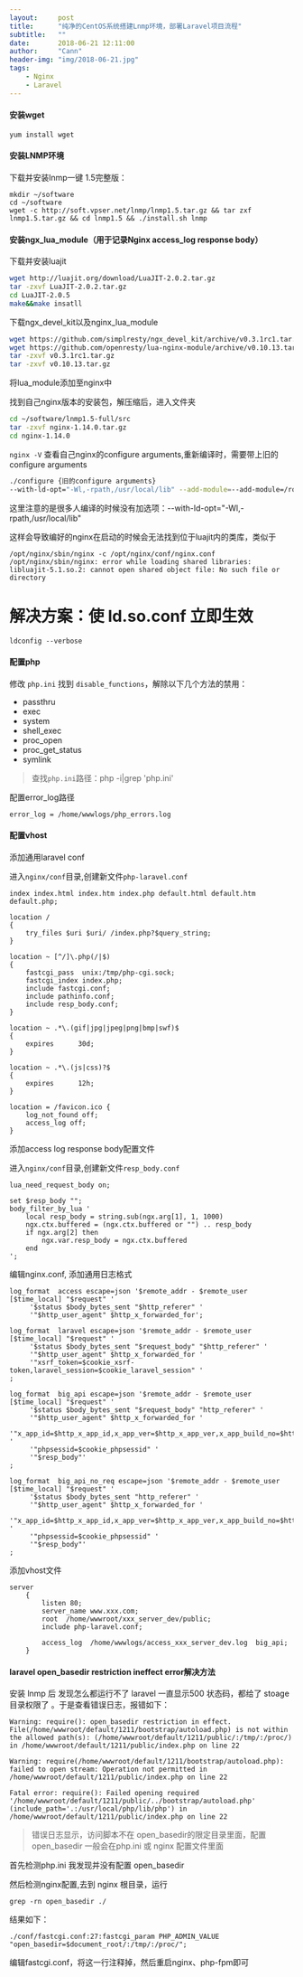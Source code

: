 ```yaml
---
layout:     post
title:      "纯净的CentOS系统搭建Lnmp环境，部署Laravel项目流程"
subtitle:   ""
date:       2018-06-21 12:11:00
author:     "Cann"
header-img: "img/2018-06-21.jpg"
tags:
    - Nginx
    - Laravel
---
```


#### 安装wget

```
yum install wget
```

#### 安装LNMP环境

下载并安装lnmp一键
1.5完整版：

```
mkdir ~/software
cd ~/software
wget -c http://soft.vpser.net/lnmp/lnmp1.5.tar.gz && tar zxf lnmp1.5.tar.gz && cd lnmp1.5 && ./install.sh lnmp
```

#### 安装ngx_lua_module（用于记录Nginx access_log response body）

下载并安装luajit

```bash
wget http://luajit.org/download/LuaJIT-2.0.2.tar.gz
tar -zxvf LuaJIT-2.0.2.tar.gz
cd LuaJIT-2.0.5
make&&make insatll
```

下载ngx_devel_kit以及nginx_lua_module

```bash
wget https://github.com/simplresty/ngx_devel_kit/archive/v0.3.1rc1.tar.gz
wget https://github.com/openresty/lua-nginx-module/archive/v0.10.13.tar.gz
tar -zxvf v0.3.1rc1.tar.gz
tar -zxvf v0.10.13.tar.gz
```

将lua_module添加至nginx中

找到自己nginx版本的安装包，解压缩后，进入文件夹

```bash
cd ~/software/lnmp1.5-full/src
tar -zxvf nginx-1.14.0.tar.gz
cd nginx-1.14.0
```

`nginx -V` 查看自己nginx的configure arguments,重新编译时，需要带上旧的configure arguments

```bash
./configure {旧的configure arguments}
--with-ld-opt="-Wl,-rpath,/usr/local/lib" --add-module=--add-module=/root/software/ngx_devel_kit-0.3.1rc1 --add-module=/root/software/lua-nginx-module-0.10.13
```

这里注意的是很多人编译的时候没有加选项：--with-ld-opt="-Wl,-rpath,/usr/local/lib"

这样会导致编好的nginx在启动的时候会无法找到位于luajit内的类库，类似于

```
/opt/nginx/sbin/nginx -c /opt/nginx/conf/nginx.conf
/opt/nginx/sbin/nginx: error while loading shared libraries: libluajit-5.1.so.2: cannot open shared object file: No such file or directory
```

# 解决方案：使 ld.so.conf 立即生效

```
ldconfig --verbose
```

#### 配置php

修改 `php.ini` 找到 `disable_functions`，解除以下几个方法的禁用：

- passthru
- exec
- system
- shell_exec
- proc_open
- proc_get_status
- symlink

>查找`php.ini`路径：php -i|grep 'php.ini'

配置error_log路径

```
error_log = /home/wwwlogs/php_errors.log
```

#### 配置vhost

添加通用laravel conf

进入`nginx/conf`目录,创建新文件`php-laravel.conf`
```
index index.html index.htm index.php default.html default.htm default.php;

location /
{
    try_files $uri $uri/ /index.php?$query_string;
}

location ~ [^/]\.php(/|$)
{
    fastcgi_pass  unix:/tmp/php-cgi.sock;
    fastcgi_index index.php;
    include fastcgi.conf;
    include pathinfo.conf;
    include resp_body.conf;
}

location ~ .*\.(gif|jpg|jpeg|png|bmp|swf)$
{
    expires      30d;
}

location ~ .*\.(js|css)?$
{
    expires      12h;
}

location = /favicon.ico {
    log_not_found off;
    access_log off;
}

```

添加access log response body配置文件

进入`nginx/conf`目录,创建新文件`resp_body.conf`
```
lua_need_request_body on;

set $resp_body "";
body_filter_by_lua '
    local resp_body = string.sub(ngx.arg[1], 1, 1000)
    ngx.ctx.buffered = (ngx.ctx.buffered or "") .. resp_body
    if ngx.arg[2] then
        ngx.var.resp_body = ngx.ctx.buffered
    end
';
```

编辑nginx.conf, 添加通用日志格式

```
log_format  access escape=json '$remote_addr - $remote_user [$time_local] "$request" '
     '$status $body_bytes_sent "$http_referer" '
     '"$http_user_agent" $http_x_forwarded_for';

log_format  laravel escape=json '$remote_addr - $remote_user [$time_local] "$request" '
     '$status $body_bytes_sent "$request_body" "$http_referer" '
     '"$http_user_agent" $http_x_forwarded_for '
     '"xsrf_token=$cookie_xsrf-token,laravel_session=$cookie_laravel_session" '
;

log_format  big_api escape=json '$remote_addr - $remote_user [$time_local] "$request" '
     '$status $body_bytes_sent "$request_body" "http_referer" '
     '"$http_user_agent" $http_x_forwarded_for '
     '"x_app_id=$http_x_app_id,x_app_ver=$http_x_app_ver,x_app_build_no=$http_x_app_build_no,x_app_token=$http_x_app_token" '
     '"phpsessid=$cookie_phpsessid" '
     '"$resp_body"'
;

log_format  big_api_no_req escape=json '$remote_addr - $remote_user [$time_local] "$request" '
     '$status $body_bytes_sent "http_referer" '
     '"$http_user_agent" $http_x_forwarded_for '
     '"x_app_id=$http_x_app_id,x_app_ver=$http_x_app_ver,x_app_build_no=$http_x_app_build_no,x_app_token=$http_x_app_token" '
     '"phpsessid=$cookie_phpsessid" '
     '"$resp_body"'
;
```

添加vhost文件

```
server
    {
        listen 80;
        server_name www.xxx.com;
        root  /home/wwwroot/xxx_server_dev/public;
        include php-laravel.conf;

        access_log  /home/wwwlogs/access_xxx_server_dev.log  big_api;
    }
```

#### laravel open_basedir restriction ineffect error解决方法

安装 lnmp 后 发现怎么都运行不了 laravel 一直显示500 状态码，都给了 stoage 目录权限了 。于是查看错误日志，报错如下：

```
Warning: require(): open_basedir restriction in effect. File(/home/wwwroot/default/1211/bootstrap/autoload.php) is not within the allowed path(s): (/home/wwwroot/default/1211/public/:/tmp/:/proc/) in /home/wwwroot/default/1211/public/index.php on line 22

Warning: require(/home/wwwroot/default/1211/bootstrap/autoload.php): failed to open stream: Operation not permitted in /home/wwwroot/default/1211/public/index.php on line 22

Fatal error: require(): Failed opening required '/home/wwwroot/default/1211/public/../bootstrap/autoload.php' (include_path='.:/usr/local/php/lib/php') in /home/wwwroot/default/1211/public/index.php on line 22
```

>错误日志显示，访问脚本不在 open_basedir的限定目录里面，配置open_basedir 一般会在php.ini 或 nginx 配置文件里面

首先检测php.ini 我发现并没有配置 open_basedir

然后检测nginx配置,去到 nginx 根目录，运行

```
grep -rn open_basedir ./
```

结果如下：

```
./conf/fastcgi.conf:27:fastcgi_param PHP_ADMIN_VALUE "open_basedir=$document_root/:/tmp/:/proc/";
```

编辑fastcgi.conf，将这一行注释掉，然后重启nginx、php-fpm即可


